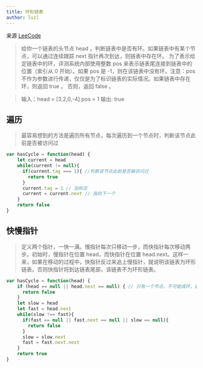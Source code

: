 ```yaml
---
title: 环形链表
author: lvzl
---
```


来源 [LeeCode](https://leetcode-cn.com/problems/linked-list-cycle/)

> 给你一个链表的头节点 head ，判断链表中是否有环。如果链表中有某个节点，可以通过连续跟踪 next 指针再次到达，则链表中存在环。 为了表示给定链表中的环，评测系统内部使用整数 pos 来表示链表尾连接到链表中的位置（索引从 0 开始）。如果 pos 是 -1，则在该链表中没有环。注意：pos 不作为参数进行传递，仅仅是为了标识链表的实际情况。如果链表中存在环，则返回 true 。 否则，返回 false 。

> 输入：head = [3,2,0,-4] pos = 1
> 输出: true

## 遍历

> 最容易想到的方法是遍历所有节点，每次遍历到一个节点时，判断该节点此前是否被访问过

```js
var hasCycle = function(head) {
    let current = head
    while(current != null){
      if(current.tag === 1){ //判断该节点此前是否被访问过
        return true
      }
      current.tag = 1 // 加标志
      current = current.next // 指向下一个
    }
    return false
}
```

## 快慢指针

> 定义两个指针，一快一满。慢指针每次只移动一步，而快指针每次移动两步。初始时，慢指针在位置 head，而快指针在位置 head.next。这样一来，如果在移动的过程中，快指针反过来追上慢指针，就说明该链表为环形链表。否则快指针将到达链表尾部，该链表不为环形链表。

```js
var hasCycle = function(head) {
    if (head == null || head.next == null) { // 只有一个节点，不可能成环，直接return
      return false
    }
    let slow = head
    let fast = head.next
    while(slow !== fast){
      if(fast == null || fast.next == null || slow == null){
        return false
      }
      slow = slow.next
      fast = fast.next.next
    }
    return true
}
```


